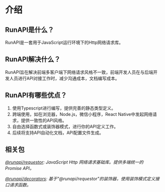 # 介绍

## RunAPI是什么？

RunAPI是一套用于JavaScript运行环境下的Http网络请求库。

## RunAPI解决什么？

RunAPI旨在解决前端多客户端下网络请求风格不一致，前端开发人员在与后端开发人员进行API对接工作时，减少沟通成本，文档编写成本。

## RunAPI有哪些优点？

1. 使用Typescript进行编写，提供完善的静态类型定义。
2. 跨端使用，如在浏览器，Node.js，微信小程序，React Native中发起网络请求，提供一致性的API风格。
3. 自由选择函数式或装饰器模式，进行你的API定义工作。
4. 后续将支持API自动化文档，API配置文件生成。



## 相关包

_[@runapi/requestor](https://www.npmjs.com/package/@runapi/requestor): JavaScript Http 网络请求基础库。提供多端统一的 Promise API。_

_[@runapi/decorators](https://www.npmjs.com/package/@runapi/decorators): 基于"@runapi/requestor"的装饰器，使用装饰模式定义接口请求函数。_

